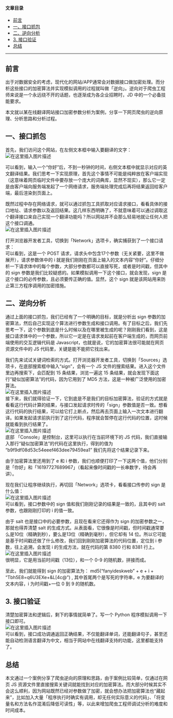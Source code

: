  

#### 文章目录

*   [前言](#_6)
*   [一、接口抓包](#_12)
*   [二、逆向分析](#_27)
*   [3\. 接口验证](#3__49)
*   [总结](#_53)

* * *

前言
--

出于对数据安全的考虑，现代化的网站/APP通常会对数据接口做加密处理。而分析这些接口的加密算法并实现模拟调用的过程就叫做「逆向」。逆向对于爬虫工程师来说是一个永远绕不开的话题，也逐渐成为各企业招聘时，JD 中的一个必备技能要求。

本文就以某在线翻译网站接口加密参数分析为案例，分享一下网页爬虫的逆向原理、分析思路和分析过程。

一、接口抓包
------

首先，我们访问这个网站，在左侧文本框中输入要翻译的文字：  
![在这里插入图片描述](https://img-blog.csdnimg.cn/74939a75ab9e4175801aa030511b6369.png)

可以看到，输入一个“你好”后，不到一秒钟的时间，右侧文本框中就显示对应的英文翻译结果。我们思考一下实现原理，首先这个事情不可能是纯粹放在客户端实现（这意味着网页临时文件中要存放一个庞大的词典库，显然不现实），那么它一定是由客户端向服务端发起了一个网络请求，服务端处理完成后再将结果返回给客户端，最后渲染到页面上。

既然过程中存在网络请求，就可以通过抓包工具抓取对应请求接口，看看具体的接口地址、请求参数以及返回结果。这几样东西明确了，不就意味着可以通过调取这个翻译接口来自己实现一个翻译功能吗？所以网站并不会那么轻易地就让任何人把这个接口调通。  
![在这里插入图片描述](https://img-blog.csdnimg.cn/66691f5d261a4e47b24088d27e20a0b4.png)

打开浏览器开发者工具，切换到「Network」选项卡，确实捕获到了一个接口请求：  
可以看到，这是一个 POST 请求，请求头中包含17个参数（无关紧要，这里不做展开），请求参数体中的 i 就是我们刚刚在页面上输入的文本内容“你好”。仔细分析一下请求体中的每个参数，大部分参数都可以直接写死，或者是时间戳，但其中的 sign 参数是我们比较疑惑的。如果模拟调用一下这个接口，就会发现，sign 是这个接口的必传参数，且必须要传正确的值。显然，这个 sign 就是该网站用来防止第三方程序调用的加密措施。

二、逆向分析
------

通过上面的接口抓包，我们已经有了一个明确的目标，就是分析出 sign 参数的加密算法，然后自己实现这个算法进行参数生成和接口调用。有了目标之后，我们先思考一下，这个参数到底是什么时候以及在哪里被生成的呢？刚刚我们看到，这是接口请求体中的一个参数，所以它一定是在请求发起前在客户端生成的，而网页前端使用的交互逻辑代码是 Javascript，也就是说，它的加密算法很可能就在网页资源文件中的 JS 代码里，关键是能不能把它找出来。

我们先来试试关键词检索的方式。打开浏览器开发者工具，切换到「Sources」选项卡，在底部搜索框中输入“sign”，会有一个 JS 文件的搜索结果。进入这个文件里边再搜索下，会匹配到 15 条结果，浏览一遍这 15 条结果，就会发现下面这行“疑似加密算法”的代码，因为它用到了 MD5 方法，这是一种被广泛使用的加密算法。  
![在这里插入图片描述](https://img-blog.csdnimg.cn/3b2aa4bd724145c79bbdee71b5a999f8.png)  
接下来，我们就得验证一下，它到底是不是我们的目标加密算法，验证的方式就是看看这行代码计算的结果，与接口发起请求时传的「sign」参数值是否一致。想看这行代码的执行结果，可以给它打上断点，然后再去页面上输入一次文本进行翻译。如果发起请求前执行到了这行代码，程序就会暂停在这行代码的位置，这时候就能看到执行结果了。  
![在这里插入图片描述](https://img-blog.csdnimg.cn/f45204feb0e34131b156285e663d3160.png)  
底部 「Console」是控制台，这里可以执行在当前环境下的 JS 代码，我们直接输入那行“疑似加密算法”的代码在这里执行，得到的值为 “b9f9df08d53c54eeef463dee79459ea1” 我们先将这个结果记录下来。

由于加密算法里还用到了 e 和 i 参数，我们也顺便打印了一下这两个值，他们分别是「你好」和「16197727689967」（看起来像时间戳的一长串数字，待会再讲）。

现在我们让程序继续执行，再切回「Network」选项卡，看看接口传参的 sign 是什么值：  
![在这里插入图片描述](https://img-blog.csdnimg.cn/e43285172ef744bc9c76306a7611a525.png)  
可以看到，接口参数中的 sign 值和我们刚刚记录的结果是一致的，且其中的 salt 参数，也跟刚刚打印的 i 的值一致。

由于 salt 也是接口中的必要参数，且现在看来它还得作为 sign 的加密参数之一，那就也得弄清楚 salt 的生成方式。从表面看，它很像是时间戳，但时间戳通常要么是10位（精确到秒），要么是13位（精确到毫秒），但它却有 14 位。所以它可能是基于时间戳还做了什么修改，我们回到刚刚加密算法的代码位置，定位到 i 参数，往上追溯，会发现 i 的生成方法，就在代码的第 8380 行和 8381 行上。  
![在这里插入图片描述](https://img-blog.csdnimg.cn/50602c33f4c54dcb906d3f1307f92ba2.png)  
很明显，它是用当前时间戳（13位），和一个 0-9 的随机数，拼接而成。

至此，我们就能得到 sign 的加密算法为： md5(“fanyideskweb” + e + i + “Tbh5E8=q6U3EXe+&L\[4c@”) , 其中首尾两个是写死的字符串，e 为要翻译的文本内容，i 为时间戳+一位 0 到 9 的随机数。

3\. 接口验证
--------

清楚加密算法和逻辑后，剩下的事情就简单了。写一个 Python 程序模拟调用一下接口即可。  
![在这里插入图片描述](https://img-blog.csdnimg.cn/497dac465fa34a56a96f1f9e0c2f50b2.png)  
可以看到，接口成功调通返回正确结果，不仅能翻译单词，还能翻译句子，甚至还能自动检测语言翻译为中文，相当于网站中在线翻译支持的功能，这里都能支持了。

总结
--

本文通过一个案例分享了爬虫逆向的原理和思路，由于案例比较简单，仅通过在网页 JS 资源文件里直接搜索关键词就能找到对应的加密算法。而大部分时候其实不会这么顺利，因为网站既然已经对参数做了加密，就会想办法把加密算法也“藏起来”，比如加入大量「程序执行时确实有调用，却无任何实际意义的代码」、「将变量名和方法名作混淆后降低可读性」等，以此来增加爬虫工程师调试分析的难度和时间成本。
